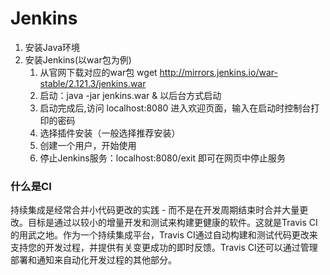 # Jenkins
1. 安装Java环境
2. 安装Jenkins(以war包为例)
   1. 从官网下载对应的war包 wget http://mirrors.jenkins.io/war-stable/2.121.3/jenkins.war
   2. 启动：java -jar jenkins.war & 以后台方式启动
   3. 启动完成后,访问 localhost:8080 进入欢迎页面，输入在启动时控制台打印的密码
   4. 选择插件安装（一般选择推荐安装）
   5. 创建一个用户，开始使用
   6. 停止Jenkins服务：localhost:8080/exit 即可在网页中停止服务
   
   
### 什么是CI 
持续集成是经常合并小代码更改的实践 - 而不是在开发周期结束时合并大量更改。目标是通过以较小的增量开发和测试来构建更健康的软件。这就是Travis CI的用武之地。作为一个持续集成平台，Travis CI通过自动构建和测试代码更改来支持您的开发过程，并提供有关变更成功的即时反馈。Travis CI还可以通过管理部署和通知来自动化开发过程的其他部分。